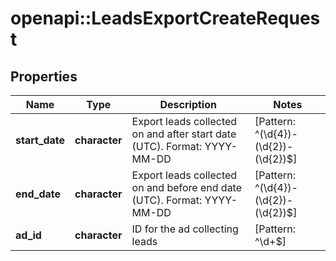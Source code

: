 # openapi::LeadsExportCreateRequest


## Properties
Name | Type | Description | Notes
------------ | ------------- | ------------- | -------------
**start_date** | **character** | Export leads collected on and after start date (UTC). Format: YYYY-MM-DD | [Pattern: ^(\\d{4})-(\\d{2})-(\\d{2})$] 
**end_date** | **character** | Export leads collected on and before end date (UTC). Format: YYYY-MM-DD | [Pattern: ^(\\d{4})-(\\d{2})-(\\d{2})$] 
**ad_id** | **character** | ID for the ad collecting leads | [Pattern: ^\\d+$] 


